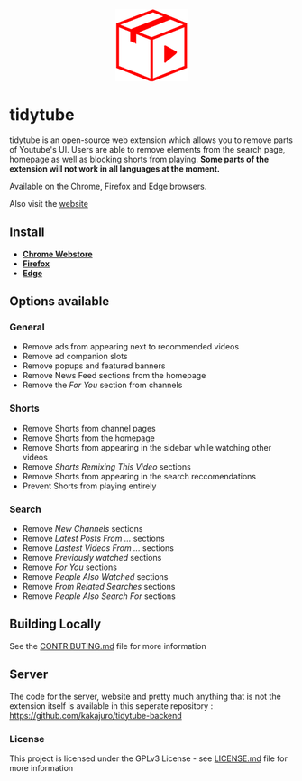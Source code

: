 
<div align="center">
  <a href="https://tidytube.app"><img src="public/images/icons/icon128.png" alt="Logo"></img></a>
</div>

# tidytube

tidytube is an open-source web extension which allows you to remove parts of Youtube's UI. Users are able to remove elements from the search page, homepage as well as blocking shorts from playing. **Some parts of the extension will not work in all languages at the moment.**

Available on the Chrome, Firefox and Edge browsers.

Also visit the [website](https://tidytube.app)

## Install

* [**Chrome Webstore**](https://chromewebstore.google.com/detail/tidytube-declutter-youtub/apibkmhaeddgpadajegdpcdlifodaonb)
* [**Firefox**](https://addons.mozilla.org/en-GB/firefox/addon/tidytube-declutter-youtube)
* [**Edge**](https://microsoftedge.microsoft.com/addons/detail/ofonionbpflcmjgnofibdegeaiibdflp)

## Options available 

### General
- Remove ads from appearing next to recommended videos
- Remove ad companion slots
- Remove popups and featured banners
- Remove News Feed sections from the homepage
- Remove the *For You* section from channels

### Shorts
- Remove Shorts from channel pages
- Remove Shorts from the homepage
- Remove Shorts from appearing in the sidebar while watching other videos
- Remove *Shorts Remixing This Video* sections
- Remove Shorts from appearing in the search reccomendations
- Prevent Shorts from playing entirely

### Search
- Remove *New Channels* sections
- Remove *Latest Posts From ...* sections
- Remove *Lastest Videos From ...* sections
- Remove *Previously watched* sections
- Remove *For You* sections
- Remove *People Also Watched* sections
- Remove *From Related Searches* sections
- Remove *People Also Search For* sections

## Building Locally
See the [CONTRIBUTING.md](CONTRIBUTING.md) file for more information

## Server

The code for the server, website and pretty much anything that is not the extension itself is available in this seperate repository : https://github.com/kakajuro/tidytube-backend

### License

This project is licensed under the GPLv3 License - see [LICENSE.md](LICENSE) file for more information

